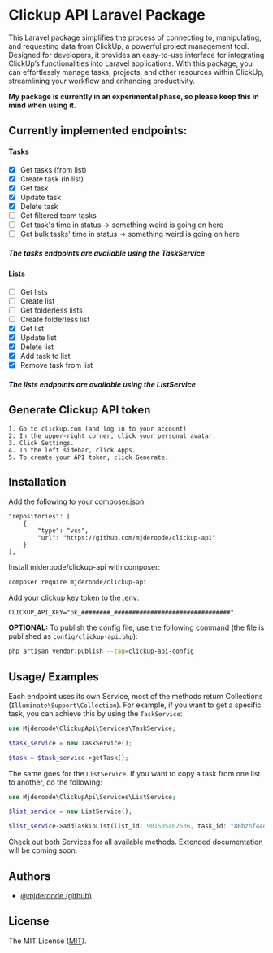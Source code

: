 # Clickup API Laravel Package 

This Laravel package simplifies the process of connecting to, manipulating, and requesting data from ClickUp, a powerful project management tool. Designed for developers, it provides an easy-to-use interface for integrating ClickUp’s functionalities into Laravel applications. With this package, you can effortlessly manage tasks, projects, and other resources within ClickUp, streamlining your workflow and enhancing productivity.

**My package is currently in an experimental phase, so please keep this in mind when using it.**

## Currently implemented endpoints:

#### Tasks
- [x]  Get tasks (from list)
- [x]  Create task (in list)
- [x]  Get task
- [x]  Update task
- [x]  Delete task
- [ ]  Get filtered team tasks
- [ ]  Get task's time in status -> something weird is going on here
- [ ]  Get bulk tasks' time in status -> something weird is going on here
##### The tasks endpoints are available using the **TaskService**

#### Lists
- [ ]  Get lists
- [ ]  Create list
- [ ]  Get folderless lists
- [ ]  Create folderless list
- [x]  Get list
- [x]  Update list
- [x]  Delete list
- [x]  Add task to list
- [x]  Remove task from list
##### The lists endpoints are available using the **ListService**

## Generate Clickup API token 

    1. Go to clickup.com (and log in to your account)
    2. In the upper-right corner, click your personal avatar.
    3. Click Settings.
    4. In the left sidebar, click Apps. 
    5. To create your API token, click Generate.
    
## Installation

Add the following to your composer.json:
```
"repositories": [
    {
        "type": "vcs",
        "url": "https://github.com/mjderoode/clickup-api"
    }
],
```

Install mjderoode/clickup-api with composer:
```bash
composer require mjderoode/clickup-api
```

Add your clickup key token to the .env:
```env
CLICKUP_API_KEY="pk_########_################################"
```

**OPTIONAL:** To publish the config file, use the following command (the file is published as `config/clickup-api.php`): 
```bash
php artisan vendor:publish --tag=clickup-api-config
```
## Usage/ Examples

Each endpoint uses its own Service, most of the methods return Collections (`Illuminate\Support\Collection`). For example, if you want to get a specific task, you can achieve this by using the `TaskService`: 

```php
use Mjderoode\ClickupApi\Services\TaskService; 

$task_service = new TaskService();

$task = $task_service->getTask();
```

The same goes for the `ListService`. If you want to copy a task from one list to another, do the following: 
```php
use Mjderoode\ClickupApi\Services\ListService; 

$list_service = new ListService();

$list_service->addTaskToList(list_id: 901505402536, task_id: "86bznf44d");
```

Check out both Services for all available methods. Extended documentation will be coming soon. 
## Authors

- [@mjderoode (github)](https://github.com/mjderoode)


## License

The MIT License ([MIT](https://choosealicense.com/licenses/mit/)).
